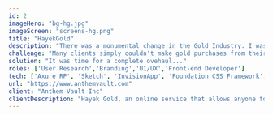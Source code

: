 ```yaml
---
id: 2
imageHero: "bg-hg.jpg"
imageScreen: "screens-hg.png"
title: "HayekGold"
description: "There was a monumental change in the Gold Industry. I was brought on to clean up their identity and bring a world class look to a world class company."
challenge: "Many clients simply couldn't make gold purchases from their mobile phone and on desktop..."
solution: "It was time for a complete ovehaul..."
roles: ['User Research','Branding','UI/UX','Front-end Developer']
tech: ['Axure RP', 'Sketch', 'InvisionApp', 'Foundation CSS Framework', 'Assembla', 'Github']
url: "https://www.anthemvault.com"
client: "Anthem Vault Inc"
clientDescription: "Hayek Gold, an online service that allows anyone to start owning real gold and silver at affordable prices."
---
```

